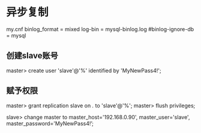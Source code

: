 # 异步复制
my.cnf
binlog_format = mixed
log-bin = mysql-binlog.log
#binlog-ignore-db = mysql

## 创建slave账号
master> create user 'slave'@'%' identified by 'MyNewPass4!';
## 赋予权限
master> grant replication slave on *.* to 'slave'@'%';
master> flush privileges;

slave> change master to master\_host='192.168.0.90', master\_user='slave', master\_password='MyNewPass4!’;